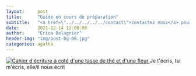 ```yaml
---
layout:     post
title:      "Guide en cours de préparation"
subtitle:   "<a href=\"../../../../../contact\">contactez nous</a> pour une présentation gratuite adaptée à votre situation"
date:       2021-12-14 12:00:00
author:     "Erica Delagnier"
header-img: "img/post-bg-06.jpg"
categories: agatha
---
```



<a href="#">
    <img src="{{ site.baseurl }}/img/articles/writing.jpg" class="img-responsive" alt="Cahier d'écriture à coté d'une tasse de thé et d'une fleur">
</a>
<span class="caption text-muted">Je t'écris, tu m'écris, elle/il nous écrit</span>

